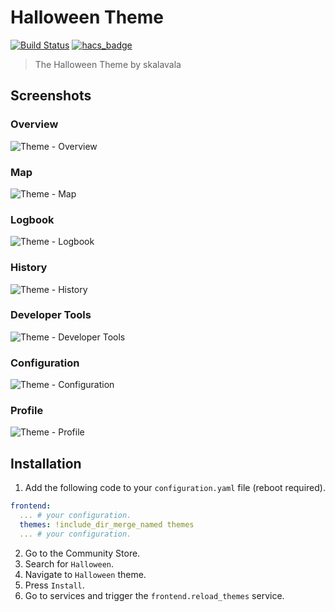 # Halloween Theme

[![Build Status](https://www.travis-ci.org/home-assistant-community-themes/halloween.svg?branch=master)](https://www.travis-ci.org/home-assistant-community-themes/halloween)
[![hacs_badge](https://img.shields.io/badge/HACS-Default-orange.svg)](https://github.com/custom-components/hacs)

> The Halloween Theme by skalavala

## Screenshots

### Overview

![Theme - Overview](https://raw.githubusercontent.com/home-assistant-community-themes/halloween/master/docs/theme-overview.png)

### Map

![Theme - Map](https://raw.githubusercontent.com/home-assistant-community-themes/halloween/master/docs/theme-map.png)

### Logbook

![Theme - Logbook](https://raw.githubusercontent.com/home-assistant-community-themes/halloween/master/docs/theme-logbook.png)

### History

![Theme - History](https://raw.githubusercontent.com/home-assistant-community-themes/halloween/master/docs/theme-history.png)

### Developer Tools

![Theme - Developer Tools](https://raw.githubusercontent.com/home-assistant-community-themes/halloween/master/docs/theme-developer-tools.png)

### Configuration

![Theme - Configuration](https://raw.githubusercontent.com/home-assistant-community-themes/halloween/master/docs/theme-configuration.png)

### Profile

![Theme - Profile](https://raw.githubusercontent.com/home-assistant-community-themes/halloween/master/docs/theme-profile.png)

## Installation

1. Add the following code to your `configuration.yaml` file (reboot required).

```yaml
frontend:
  ... # your configuration.
  themes: !include_dir_merge_named themes
  ... # your configuration.
```

2. Go to the Community Store.
3. Search for `Halloween`.
4. Navigate to `Halloween` theme.
5. Press `Install`.
6. Go to services and trigger the `frontend.reload_themes` service.
